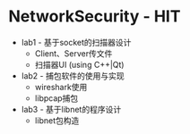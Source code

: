 # NetworkSecurity - HIT
* lab1 - 基于socket的扫描器设计
  * Client、Server传文件
  * 扫描器UI (using C++|Qt)
* lab2 - 捕包软件的使用与实现
  * wireshark使用
  * libpcap捕包
* lab3 - 基于libnet的程序设计
  * libnet包构造

